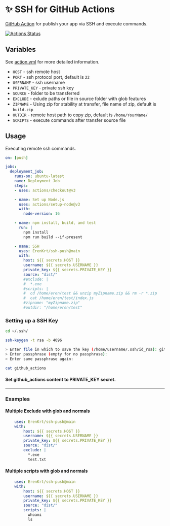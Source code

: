 # ✨ SSH for GitHub Actions

[GitHub Action](https://github.com/features/actions) for publish your app via SSH and execute commands.

[![Actions Status](https://github.com/erenkrt/ssh-push/workflows/ssh-push/badge.svg)](https://github.com/erenkrt/ssh-push/actions)

## Variables

See [action.yml](./action.yml) for more detailed information.

* `HOST` - ssh remote host
* `PORT` - ssh protocol port, default is `22`
* `USERNAME` - ssh username
* `PRIVATE_KEY` - private ssh key
* `SOURCE` - folder to be transferred
* `EXCLUDE` - exlude paths or file in source folder with glob features
* `ZIPNAME` - Using zip for stability at transfer, file name of zip, default is `build.zip`
* `OUTDIR` - remote host path to copy zip, default is `/home/YourName/`
* `SCRIPTS` - execute commands after transfer source file

## Usage

Executing remote ssh commands.

```yaml
on: [push]

jobs:
  deployment_job:
    runs-on: ubuntu-latest
    name: Deployment Job
    steps:
    - uses: actions/checkout@v3

    - name: Set up Node.js
      uses: actions/setup-node@v3
      with:
        node-version: 16

    - name: npm install, build, and test
      run: |
        npm install
        npm run build --if-present

    - name: SSH
      uses: ErenKrt/ssh-push@main
      with:
        host: ${{ secrets.HOST }}
        username: ${{ secrets.USERNAME }}
        private_key: ${{ secrets.PRIVATE_KEY }}
        source: "dist/"
        #exclude: |
        #  *.exe
        #scripts: |
        #  cd /home/eren/test && unzip myZipname.zip && rm -r *.zip
        #  cat /home/eren/test/index.js
        #zipname: "myZipname.zip"
        #outdir: "/home/eren/test"
```

### Setting up a SSH Key

```bash
cd ~/.ssh/

ssh-keygen -t rsa -b 4096

> Enter file in which to save the key (/home/username/.ssh/id_rsa): github_actions
> Enter passphrase (empty for no passphrase):
> Enter same passphrase again:

cat github_actions
```

<h4>Set <b>github_actions</b> content to <b>PRIVATE_KEY</b> secret.</h4>

<hr/>

### Examples

#### Multiple Exclude with glob and normals

```yaml
    uses: ErenKrt/ssh-push@main
    with:
        host: ${{ secrets.HOST }}
        username: ${{ secrets.USERNAME }}
        private_key: ${{ secrets.PRIVATE_KEY }}
        source: "dist/"
        exclude: |
          *.exe
          test.txt
```

#### Multiple scripts with glob and normals

```yaml
    uses: ErenKrt/ssh-push@main
    with:
        host: ${{ secrets.HOST }}
        username: ${{ secrets.USERNAME }}
        private_key: ${{ secrets.PRIVATE_KEY }}
        source: "dist/"
        scripts: |
          whoami
          ls
```